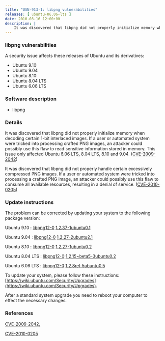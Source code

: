 ```yaml
---
title: "USN-913-1: libpng vulnerabilities"
releases: [ ubuntu-06.06-lts ]
date: 2010-03-16 12:00:00
description: |
    It was discovered that libpng did not properly initialize memory when decoding certain 1-bit interlaced images. If a user or automated system were tricked into processing crafted PNG images, an attacker could possibly use this flaw to read sensitive information stored in memory. This issue only affected Ubuntu 6.06 LTS, 8.04 LTS, 8.10 and 9.04. ([CVE-2009-2042](http://people.ubuntu.com/~ubuntu-security/cve/CVE-2009-2042))
--- 
```

 
### libpng vulnerabilities

A security issue affects these releases of Ubuntu and its derivatives:

* Ubuntu 9.10
* Ubuntu 9.04
* Ubuntu 8.10
* Ubuntu 8.04 LTS
* Ubuntu 6.06 LTS

### Software description

* libpng 

### Details

It was discovered that libpng did not properly initialize memory when decoding certain 1-bit interlaced images. If a user or automated system were tricked into processing crafted PNG images, an attacker could possibly use this flaw to read sensitive information stored in memory. This issue only affected Ubuntu 6.06 LTS, 8.04 LTS, 8.10 and 9.04. ([CVE-2009-2042](http://people.ubuntu.com/~ubuntu-security/cve/CVE-2009-2042))

It was discovered that libpng did not properly handle certain excessively compressed PNG images. If a user or automated system were tricked into processing a crafted PNG image, an attacker could possibly use this flaw to consume all available resources, resulting in a denial of service. ([CVE-2010-0205](http://people.ubuntu.com/~ubuntu-security/cve/CVE-2010-0205)) 

### Update instructions

The problem can be corrected by updating your system to the following package version:

Ubuntu 9.10
 : [libpng12-0](https://launchpad.net/ubuntu/+source/libpng) <span> [1.2.37-1ubuntu0.1](https://launchpad.net/ubuntu/+source/libpng/1.2.37-1ubuntu0.1) </span> 

Ubuntu 9.04
 : [libpng12-0](https://launchpad.net/ubuntu/+source/libpng) <span> [1.2.27-2ubuntu2.1](https://launchpad.net/ubuntu/+source/libpng/1.2.27-2ubuntu2.1) </span> 

Ubuntu 8.10
 : [libpng12-0](https://launchpad.net/ubuntu/+source/libpng) <span> [1.2.27-1ubuntu0.2](https://launchpad.net/ubuntu/+source/libpng/1.2.27-1ubuntu0.2) </span> 

Ubuntu 8.04 LTS
 : [libpng12-0](https://launchpad.net/ubuntu/+source/libpng) <span> [1.2.15~beta5-3ubuntu0.2](https://launchpad.net/ubuntu/+source/libpng/1.2.15~beta5-3ubuntu0.2) </span> 

Ubuntu 6.06 LTS
 : [libpng12-0](https://launchpad.net/ubuntu/+source/libpng) <span> [1.2.8rel-5ubuntu0.5](https://launchpad.net/ubuntu/+source/libpng/1.2.8rel-5ubuntu0.5) </span> 

To update your system, please follow these instructions: [https://wiki.ubuntu.com/Security/Upgrades](https://wiki.ubuntu.com/Security/Upgrades).

After a standard system upgrade you need to reboot your computer to effect the necessary changes. 

### References

 [CVE-2009-2042](http://people.ubuntu.com/~ubuntu-security/cve/CVE-2009-2042), 

 [CVE-2010-0205](http://people.ubuntu.com/~ubuntu-security/cve/CVE-2010-0205)
 
